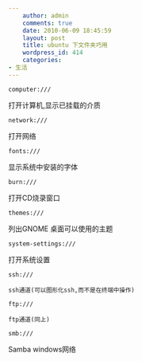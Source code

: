 ```yaml
---
    author: admin
    comments: true
    date: 2010-06-09 18:45:59
    layout: post
    title: ubuntu 下文件夹巧用
    wordpress_id: 414
    categories:
- 生活
---
```


    computer:///  

打开计算机,显示已挂载的介质

    network:///  

打开网络

    fonts:///  

显示系统中安装的字体

    burn:///

打开CD烧录窗口

    themes:///  

列出GNOME 桌面可以使用的主题

    system-settings:///  

打开系统设置

    ssh:///

    ssh通道(可以图形化ssh,而不是在终端中操作)

    ftp:///

    ftp通道(同上)

    smb:///

Samba windows网络

